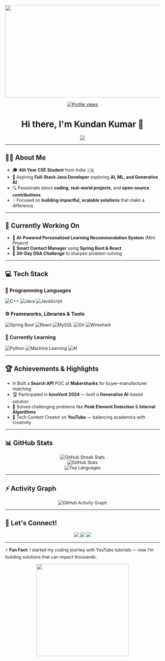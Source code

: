 <div align="center">
  <img src="https://media.giphy.com/media/qgQUggAC3Pfv687qPC/giphy.gif" width="600" height="300"/>
</div>

<p align="center">
  <a href="https://komarev.com/ghpvc/?username=kundanpure">
    <img src="https://komarev.com/ghpvc/?username=kundanpure&label=PROFILE+VIEWS&color=0e75b6&style=for-the-badge" alt="Profile views"/>
  </a>
</p>

<h1 align="center">Hi there, I'm <strong>Kundan Kumar 👋</strong></h1>

<p align="center">
  <img src="https://readme-typing-svg.herokuapp.com?lines=Full+Stack+Java+Developer;AI+%26+ML+Explorer;Open+Source+Contributor;Problem+Solver;Transforming+Code+Into+Impactful+Solutions!&center=true&width=600&height=45">
</p>

---

## 🧑‍💻 About Me  
- 🎓 **4th Year CSE Student** from India 🇮🇳  
- 🚀 Aspiring **Full-Stack Java Developer** exploring **AI, ML, and Generative AI**  
- 🔍 Passionate about **coding**, **real-world projects**, and **open-source contributions**  
- 💡 Focused on **building impactful, scalable solutions** that make a difference  

---

## 🔭 Currently Working On  
- 🧠 **AI-Powered Personalized Learning Recommendation System** *(Mini Project)*  
- 📱 **Smart Contact Manager** using **Spring Boot & React**  
- 🧩 **30-Day DSA Challenge** to sharpen problem-solving  

---

## 💻 Tech Stack  

### 🧩 Programming Languages  
![C++](https://img.shields.io/badge/-C++-00599C?logo=c%2B%2B&logoColor=white)
![Java](https://img.shields.io/badge/-Java-007396?logo=java&logoColor=white)
![JavaScript](https://img.shields.io/badge/-JavaScript-F7DF1E?logo=javascript&logoColor=black)

### ⚙️ Frameworks, Libraries & Tools  
![Spring Boot](https://img.shields.io/badge/-Spring%20Boot-6DB33F?logo=spring-boot&logoColor=white)
![React](https://img.shields.io/badge/-React-61DAFB?logo=react&logoColor=black)
![MySQL](https://img.shields.io/badge/-MySQL-4479A1?logo=mysql&logoColor=white)
![Git](https://img.shields.io/badge/-Git-F05032?logo=git&logoColor=white)
![Wireshark](https://img.shields.io/badge/-Wireshark-1679A7?logo=wireshark&logoColor=white)

### 🧠 Currently Learning  
![Python](https://img.shields.io/badge/-Python-3776AB?logo=python&logoColor=white)
![Machine Learning](https://img.shields.io/badge/-Machine%20Learning-102230?logo=tensorflow&logoColor=white)
![AI](https://img.shields.io/badge/-Artificial%20Intelligence-333333?logo=openai&logoColor=white)

---

## 🏆 Achievements & Highlights  
- 🌐 Built a **Search API** POC at **Makersharks** for buyer–manufacturer matching  
- 🏆 Participated in **InnoVent 2024** — built a **Generative AI**-based solution  
- 🧩 Solved challenging problems like **Peak Element Detection** & **Interval Algorithms**  
- 🎥 Tech Content Creator on **YouTube** — balancing academics with creativity  

---

## 📊 GitHub Stats  

<div align="center">
  <img src="https://github-readme-streak-stats.herokuapp.com/?user=kundanpure&theme=dark&hide_border=true" alt="GitHub Streak Stats"/>
  <br/>
  <img src="https://github-readme-stats.vercel.app/api?username=kundanpure&show_icons=true&theme=radical&hide_border=true" alt="GitHub Stats"/>
  <br/>
  <img src="https://github-readme-stats.vercel.app/api/top-langs/?username=kundanpure&layout=compact&theme=radical&hide_border=true" alt="Top Languages"/>
</div>

---

## ⚡ Activity Graph  

<div align="center">
  <img src="https://github-readme-activity-graph.vercel.app/graph?username=kundanpure&theme=react-dark&hide_border=true" alt="GitHub Activity Graph"/>
</div>

---

## 🤝 Let's Connect!  

<p align="center">
  <a href="https://www.linkedin.com/in/kundan-kumar-648638236/"><img src="https://img.shields.io/badge/LinkedIn-Kundan%20Kumar-blue?logo=linkedin&style=for-the-badge"></a>
  <a href="mailto:codekundan01@gmail.com"><img src="https://img.shields.io/badge/Email-codekundan01@gmail.com-red?logo=gmail&style=for-the-badge"></a>
  <a href="https://kundanpure.github.io/sdeportfolio/"><img src="https://img.shields.io/badge/Portfolio-Visit-blueviolet?logo=google-chrome&style=for-the-badge"></a>
</p>

---

⚡ **Fun Fact:** I started my coding journey with YouTube tutorials — now I’m building solutions that can impact thousands.  

<div align="center">
  <img src="https://media.giphy.com/media/L1R1tvI9svkIWwpVYr/giphy.gif" width="300"/>
</div>

